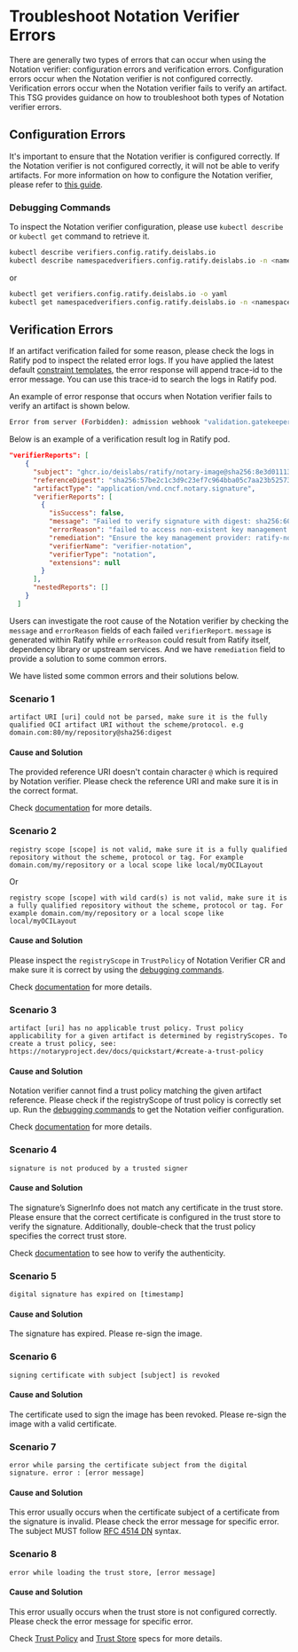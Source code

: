 # Troubleshoot Notation Verifier Errors

There are generally two types of errors that can occur when using the Notation verifier: configuration errors and verification errors. Configuration errors occur when the Notation verifier is not configured correctly. Verification errors occur when the Notation verifier fails to verify an artifact. This TSG provides guidance on how to troubleshoot both types of Notation verifier errors.

## Configuration Errors
It's important to ensure that the Notation verifier is configured correctly. If the Notation verifier is not configured correctly, it will not be able to verify artifacts. For more information on how to configure the Notation verifier, please refer to [this guide](https://ratify.dev/docs/plugins/verifier/notation/).

### Debugging Commands
To inspect the Notation verifier configuration, please use ```kubectl describe``` or ```kubectl get``` command to retrieve it.

```bash
kubectl describe verifiers.config.ratify.deislabs.io
kubectl describe namespacedverifiers.config.ratify.deislabs.io -n <namespace>
```

or

```bash
kubectl get verifiers.config.ratify.deislabs.io -o yaml
kubectl get namespacedverifiers.config.ratify.deislabs.io -n <namespace> -o yaml
```

## Verification Errors
If an artifact verification failed for some reason, please check the logs in Ratify pod to inspect the related error logs. If you have applied the latest default [constraint templates](https://github.com/ratify-project/ratify/blob/dev/library/default/template.yaml), the error response will append trace-id to the error message. You can use this trace-id to search the logs in Ratify pod.

An example of error response that occurs when Notation verifier fails to verify an artifact is shown below.
```bash
Error from server (Forbidden): admission webhook "validation.gatekeeper.sh" denied the request: [ratify-constraint] Time=2024-08-29T08:05:56.671212635Z, failed to verify the artifact: libinbinacr.azurecr.io/testimage@sha256:f2502800f0663995420b13214a0d20eae1ec9a3c072f99c462cef0132a684556, trace-id: bf280642-0be3-466d-a038-deb6838f6ff9
```

Below is an example of a verification result log in Ratify pod.

```json
"verifierReports": [
    {
      "subject": "ghcr.io/deislabs/ratify/notary-image@sha256:8e3d01113285a0e4aa574da8eb9c0f112a1eb979d72f73399d7175ba3cdb1c1b",
      "referenceDigest": "sha256:57be2c1c3d9c23ef7c964bba05c7aa23b525732e9c9af9652654ccc3f4babb0e",
      "artifactType": "application/vnd.cncf.notary.signature",
      "verifierReports": [
        {
          "isSuccess": false,
          "message": "Failed to verify signature with digest: sha256:602457f6331f80ef56d8b79b6b53c070a71a167deac0bf626ee9722dd829a5a9: unable to fetch certificates from Key Management Provider and Certificate Store: ratify-notation-inline-cert-0",
          "errorReason": "failed to access non-existent key management provider: ratify-notation-inline-cert-0",
          "remediation": "Ensure the key management provider: ratify-notation-inline-cert-0 is created under namespace: [] or as a cluster-wide resource.",
          "verifierName": "verifier-notation",
          "verifierType": "notation",
          "extensions": null
        }
      ],
      "nestedReports": []
    }
  ]
```

Users can investigate the root cause of the Notation verifier by checking the `message` and `errorReason` fields of each failed `verifierReport`. `message` is generated within Ratify while `errorReason` could result from Ratify itself, dependency library or upstream services. And we have `remediation` field to provide a solution to some common errors.

We have listed some common errors and their solutions below.

### Scenario 1
```
artifact URI [uri] could not be parsed, make sure it is the fully qualified OCI artifact URI without the scheme/protocol. e.g domain.com:80/my/repository@sha256:digest
```

#### Cause and Solution
The provided reference URI doesn't contain character `@` which is required by Notation verifier. Please check the reference URI and make sure it is in the correct format. 

Check [documentation](https://github.com/notaryproject/specifications/blob/main/specs/trust-store-trust-policy.md#selecting-a-trust-policy-based-on-artifact-uri) for more details.

### Scenario 2
```
registry scope [scope] is not valid, make sure it is a fully qualified repository without the scheme, protocol or tag. For example domain.com/my/repository or a local scope like local/myOCILayout
```
Or
```
registry scope [scope] with wild card(s) is not valid, make sure it is a fully qualified repository without the scheme, protocol or tag. For example domain.com/my/repository or a local scope like local/myOCILayout
```

#### Cause and Solution
Please inspect the `registryScope` in `TrustPolicy` of Notation Verifier CR and make sure it is correct by using the [debugging commands](#debugging-commands).

Check [documentation](https://github.com/notaryproject/specifications/blob/main/specs/trust-store-trust-policy.md#selecting-a-trust-policy-based-on-artifact-uri) for more details.

### Scenario 3
```
artifact [uri] has no applicable trust policy. Trust policy applicability for a given artifact is determined by registryScopes. To create a trust policy, see: https://notaryproject.dev/docs/quickstart/#create-a-trust-policy
```

#### Cause and Solution
Notation verifier cannot find a trust policy matching the given artifact reference. Please check if the registryScope of trust policy is correctly set up. Run the [debugging commands](#debugging-commands) to get the Notation veifier configuration.

Check [documentation](https://notaryproject.dev/docs/quickstart/#create-a-trust-policy) for more details.

### Scenario 4
```
signature is not produced by a trusted signer
```

#### Cause and Solution
The signature’s SignerInfo does not match any certificate in the trust store. Please ensure that the correct certificate is configured in the trust store to verify the signature. Additionally, double-check that the trust policy specifies the correct trust store.

Check [documentation](https://github.com/notaryproject/specifications/blob/main/specs/trust-store-trust-policy.md#steps) to see how to verify the authenticity.

### Scenario 5
```
digital signature has expired on [timestamp]
```

#### Cause and Solution
The signature has expired. Please re-sign the image.

### Scenario 6
```
signing certificate with subject [subject] is revoked
```

#### Cause and Solution
The certificate used to sign the image has been revoked. Please re-sign the image with a valid certificate.

### Scenario 7
```
error while parsing the certificate subject from the digital signature. error : [error message]
```

#### Cause and Solution
This error usually occurs when the certificate subject of a certificate from the signature is invalid. Please check the error message for specific error. The subject MUST follow [RFC 4514 DN](https://datatracker.ietf.org/doc/html/rfc4514) syntax.

### Scenario 8
```
error while loading the trust store, [error message]
```

#### Cause and Solution
This error usually occurs when the trust store is not configured correctly. Please check the error message for specific error.

Check [Trust Policy](https://github.com/notaryproject/specifications/blob/main/specs/trust-store-trust-policy.md#trust-policy) and [Trust Store](https://github.com/notaryproject/specifications/blob/main/specs/trust-store-trust-policy.md#trust-store) specs for more details.
